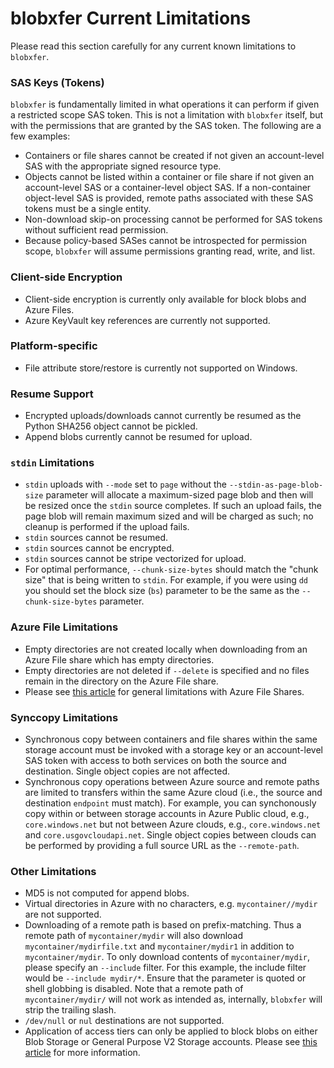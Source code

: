 # blobxfer Current Limitations
Please read this section carefully for any current known limitations to
`blobxfer`.

### SAS Keys (Tokens)
`blobxfer` is fundamentally limited in what operations it can perform
if given a restricted scope SAS token. This is not a limitation with
`blobxfer` itself, but with the permissions that are granted by the SAS
token. The following are a few examples:

* Containers or file shares cannot be created if not given an
  account-level SAS with the appropriate signed resource type.
* Objects cannot be listed within a container or file share if not given
  an account-level SAS or a container-level object SAS. If a
  non-container object-level SAS is provided, remote
  paths associated with these SAS tokens must be a single entity.
* Non-download skip-on processing cannot be performed for SAS tokens
  without sufficient read permission.
* Because policy-based SASes cannot be introspected for permission scope,
  `blobxfer` will assume permissions granting read, write, and list.

### Client-side Encryption
* Client-side encryption is currently only available for block blobs and
Azure Files.
* Azure KeyVault key references are currently not supported.

### Platform-specific
* File attribute store/restore is currently not supported on Windows.

### Resume Support
* Encrypted uploads/downloads cannot currently be resumed as the Python
SHA256 object cannot be pickled.
* Append blobs currently cannot be resumed for upload.

### `stdin` Limitations
* `stdin` uploads with `--mode` set to `page` without the
`--stdin-as-page-blob-size` parameter will allocate a maximum-sized page
blob and then will be resized once the `stdin` source completes. If such
an upload fails, the page blob will remain maximum sized and will be
charged as such; no cleanup is performed if the upload fails.
* `stdin` sources cannot be resumed.
* `stdin` sources cannot be encrypted.
* `stdin` sources cannot be stripe vectorized for upload.
* For optimal performance, `--chunk-size-bytes` should match the "chunk size"
that is being written to `stdin`. For example, if you were using `dd` you
should set the block size (`bs`) parameter to be the same as the
`--chunk-size-bytes` parameter.

### Azure File Limitations
* Empty directories are not created locally when downloading from an Azure
File share which has empty directories.
* Empty directories are not deleted if `--delete` is specified and no files
remain in the directory on the Azure File share.
* Please see [this article](https://msdn.microsoft.com/en-us/library/azure/dn744326.aspx)
for general limitations with Azure File Shares.

### Synccopy Limitations
* Synchronous copy between containers and file shares within the same storage
account must be invoked with a storage key or an account-level SAS token with
access to both services on both the source and destination. Single object
copies are not affected.
* Synchronous copy operations between Azure source and remote paths are
limited to transfers within the same Azure cloud (i.e., the source and
destination `endpoint` must match). For example, you can synchonously copy
within or between storage accounts in Azure Public cloud,
e.g., `core.windows.net` but not between Azure clouds, e.g.,
`core.windows.net` and `core.usgovcloudapi.net`. Single object copies between
clouds can be performed by providing a full source URL as the `--remote-path`.

### Other Limitations
* MD5 is not computed for append blobs.
* Virtual directories in Azure with no characters, e.g. `mycontainer//mydir`
are not supported.
* Downloading of a remote path is based on prefix-matching. Thus a remote path
of `mycontainer/mydir` will also download `mycontainer/mydirfile.txt` and
`mycontainer/mydir1` in addition to `mycontainer/mydir`. To only download
contents of `mycontainer/mydir`, please specify an `--include` filter. For
this example, the include filter would be `--include mydir/*`. Ensure that
the parameter is quoted or shell globbing is disabled. Note that a
remote path of `mycontainer/mydir/` will not work as intended as, internally,
`blobxfer` will strip the trailing slash.
* `/dev/null` or `nul` destinations are not supported.
* Application of access tiers can only be applied to block blobs on either
Blob Storage or General Purpose V2 Storage accounts. Please see
[this article](https://docs.microsoft.com/en-us/azure/storage/blobs/storage-blob-storage-tiers)
for more information.
